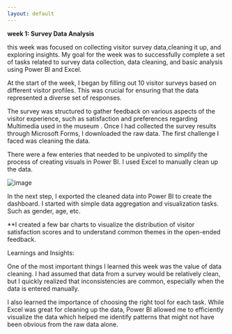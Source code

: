 ```yaml
---
layout: default
---
```


**week 1: Survey Data Analysis**

this week was focused on collecting visitor survey data,cleaning it up, and exploring insights.
My goal for the week was to successfully complete a set of tasks related to survey data collection, data cleaning, and basic analysis using Power BI and Excel.

At the start of the week, I began by filling out 10 visitor surveys based on different visitor profiles. This was crucial for ensuring that the data represented a diverse set of responses.

The survey was structured to gather feedback on various aspects of the visitor experience, such as satisfaction and preferences regarding Multimedia used in the museum .
Once I had collected the survey results through Microsoft Forms, I downloaded the raw data. The first challenge I faced was cleaning the data. 

There were a few enteries that needed to be unpivoted to simplify the process of creating visuals in Power BI. I used Excel to manually clean up the data.

![image](https://github.com/user-attachments/assets/cd75db35-6d57-4d54-aa09-02aa41bcdf88)



In the next step, I exported the cleaned data into Power BI to create the dashboard. 
I started with simple data aggregation and visualization tasks. Such as gender, age, etc.

**I created a few bar charts to visualize the distribution of visitor satisfaction scores and to understand common themes in the open-ended feedback.


Learnings and Insights:

One of the most important things I learned this week was the value of data cleaning. I had assumed that data from a survey would be relatively clean, but I quickly realized that inconsistencies are common, 
especially when the data is entered manually. 

I also learned the importance of choosing the right tool for each task. While Excel was great for cleaning up the data, Power BI allowed me to efficiently visualize the data which helped me identify patterns that might not have been obvious from the raw data alone.

